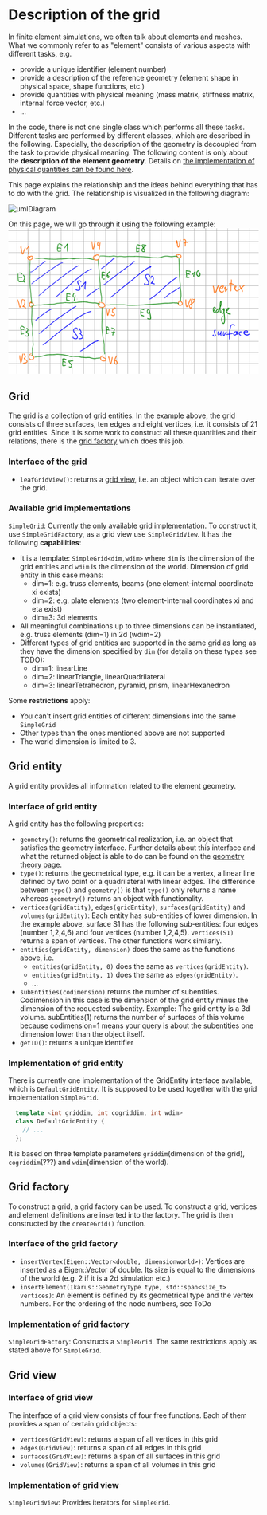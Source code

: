# Description of the grid

In finite element simulations, we often talk about elements and meshes. What we commonly refer to as "element"
consists of various aspects with different tasks, e.g.  

- provide a unique identifier (element number)
- provide a description of the reference geometry (element shape in physical space, shape functions, etc.)
- provide quantities with physical meaning (mass matrix, stiffness matrix, internal force vector, etc.)
- ...

In the code, there is not one single class which performs all these tasks. Different tasks are performed by 
different classes, which are described in the following. Especially, the description of the geometry is
decoupled from the task to provide physical meaning. The following content is only about the 
**description of the element geometry**. Details on 
[the implementation of physical quantities can be found here](theoryFiniteElement.md).

This page explains the relationship and the ideas behind everything that has to do with the grid. 
The relationship is visualized in the following diagram:

![umlDiagram](../diagrams/UMLGrid.drawio)

On this page, we will go through it using the following example:
![img.png](images/sampleProblemGrid.png)

## Grid
The grid is a collection of grid entities. In the example above, the grid consists of three surfaces, 
ten edges and eight vertices, i.e. it consists of 21 grid entities. Since it is some work to construct all
these quantities and their relations, there is the [grid factory](theoryGrid.md#grid-factory) 
which does this job.

### Interface of the grid
- `leafGridView()`: returns a [grid view](theoryGrid.md#grid-view), 
i.e. an object which can iterate over the grid. 

### Available grid implementations
`SimpleGrid`: Currently the only available grid implementation. To construct it, use `SimpleGridFactory`,
 as a grid view use `SimpleGridView`.
It has the following **capabilities**:

- It is a template: `SimpleGrid<dim,wdim>` where `dim` is the dimension of the grid entities and 
   `wdim` is the dimension of the world. Dimension of grid entity in this case means:
    - dim=1: e.g. truss elements, beams (one element-internal coordinate xi exists)
    - dim=2: e.g. plate elements (two element-internal coordinates xi and eta exist)
    - dim=3: 3d elements
- All meaningful combinations up to three dimensions can be instantiated, e.g. 
  truss elements (dim=1) in 2d (wdim=2)
- Different types of grid entities are supported in the same grid as long as they have the 
  dimension specified by `dim` (for details on these types see TODO):
    - dim=1: linearLine
    - dim=2: linearTriangle, linearQuadrilateral
    - dim=3: linearTetrahedron, pyramid, prism, linearHexahedron

Some **restrictions** apply:

- You can't insert grid entities of different dimensions into the same `SimpleGrid`
- Other types than the ones mentioned above are not supported
- The world dimension is limited to 3.

## Grid entity
A grid entity provides all information related to the element geometry. 

### Interface of grid entity

A grid entity has the following properties: 

- `geometry()`: returns the geometrical realization, i.e. an object that satisfies the
   geometry interface. Further details about this interface and what the returned object is able to do
  can be found on the [geometry theory page](theoryGeometry.md).
- `type()`: returns the geometrical type, e.g. it can be a vertex, a linear line 
   defined by two point or a quadrilateral with linear edges. 
   The difference between `type()` and `geometry()` is that `type()` only returns a name whereas
   `geometry()` returns an object with functionality.
- `vertices(gridEntity)`, `edges(gridEntity)`, `surfaces(gridEntity)` and `volumes(gridEntity)`:
   Each entity has sub-entities of lower dimension. In the example above, surface S1 has the following
   sub-entities: four edges (number 1,2,4,6) and four vertices (number 1,2,4,5). `vertices(S1)`
   returns a span of vertices. The other functions work similarly.
- `entities(gridEntity, dimension)` does the same as the functions above, i.e.
    - `entities(gridEntity, 0)` does the same as `vertices(gridEntity)`.
    - `entities(gridEntity, 1)` does the same as `edges(gridEntity)`.
    - ...
- `subEntities(codimension)` returns the number of subentities. Codimension in this case is the dimension
   of the grid entity minus the dimension of the requested subentity. Example: The grid entity 
   is a 3d volume. subEntities(1) returns the number of surfaces of this volume because codimension=1
   means your query is about the subentities one dimension lower than the object itself.
- `getID()`: returns a unique identifier


### Implementation of grid entity
There is currently one implementation of the GridEntity interface available, which is `DefaultGridEntity`. It is
supposed to be used together with the grid implementation `SimpleGrid`.
```cpp
  template <int griddim, int cogriddim, int wdim>
  class DefaultGridEntity {
    // ...
  };
```
It is based on three template parameters `griddim`(dimension of the grid), `cogriddim`(???) and 
`wdim`(dimension of the world).

## Grid factory
To construct a grid, a grid factory can be used. To construct a grid, vertices and element
definitions are inserted into the factory. The grid is then constructed by the `createGrid()` function.

### Interface of the grid factory

- `insertVertex(Eigen::Vector<double, dimensionworld>)`: Vertices are inserted as a Eigen::Vector
  of double. Its size is equal to the dimensions of the world (e.g. 2 if it is a 2d simulation etc.)
- `insertElement(Ikarus::GeometryType type, std::span<size_t> vertices)`: An element is defined
 by its geometrical type and the vertex numbers. For the ordering of the node numbers, see ToDo

### Implementation of grid factory
`SimpleGridFactory`: Constructs a `SimpleGrid`. The same restrictions apply as stated above for `SimpleGrid`. 


## Grid view


### Interface of grid view

The interface of a grid view consists of four free functions. Each of them provides a span of
certain grid objects:

- `vertices(GridView)`: returns a span of all vertices in this grid
- `edges(GridView)`: returns a span of all edges in this grid
- `surfaces(GridView)`: returns a span of all surfaces in this grid
- `volumes(GridView)`: returns a span of all volumes in this grid

### Implementation of grid view

`SimpleGridView`: Provides iterators for `SimpleGrid`.
